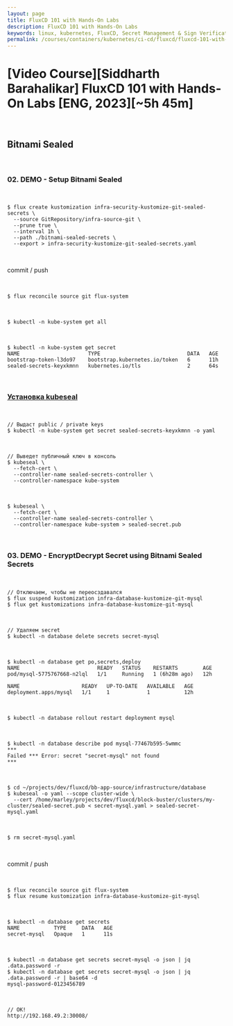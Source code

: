 ```yaml
---
layout: page
title: FluxCD 101 with Hands-On Labs
description: FluxCD 101 with Hands-On Labs
keywords: linux, kubernetes, FluxCD, Secret Management & Sign Verification, Bitnami Sealed
permalink: /courses/containers/kubernetes/ci-cd/fluxcd/fluxcd-101-with-hands-on-labs/secret-management-and-sign-verification/bitnami-sealed/
---
```


# [Video Course][Siddharth Barahalikar] FluxCD 101 with Hands-On Labs [ENG, 2023][~5h 45m]

<br/>

## Bitnami Sealed

<br/>

### 02. DEMO - Setup Bitnami Sealed

<br/>

```
$ flux create kustomization infra-security-kustomize-git-sealed-secrets \
  --source GitRepository/infra-source-git \
  --prune true \
  --interval 1h \
  --path ./bitnami-sealed-secrets \
  --export > infra-security-kustomize-git-sealed-secrets.yaml
```

<br/>

commit / push

<br/>

```
$ flux reconcile source git flux-system
```

<br/>

```
$ kubectl -n kube-system get all
```

<br/>

```
$ kubectl -n kube-system get secret
NAME                      TYPE                            DATA   AGE
bootstrap-token-l3do97    bootstrap.kubernetes.io/token   6      11h
sealed-secrets-keyxkmnn   kubernetes.io/tls               2      64s
```

<br/>

### [Установка kubeseal](//docs.k8s.ru/tools/containers/kubernetes/utils/security/bitnami-seal/)

<br/>

```
// Выдаст public / private keys
$ kubectl -n kube-system get secret sealed-secrets-keyxkmnn -o yaml
```

<br/>

```
// Выведет публичный ключ в консоль
$ kubeseal \
  --fetch-cert \
  --controller-name sealed-secrets-controller \
  --controller-namespace kube-system
```

<br/>

```
$ kubeseal \
  --fetch-cert \
  --controller-name sealed-secrets-controller \
  --controller-namespace kube-system > sealed-secret.pub
```

<br/>

### 03. DEMO - EncryptDecrypt Secret using Bitnami Sealed Secrets

<br/>

```
// Отключаем, чтобы не переосздавался
$ flux suspend kustomization infra-database-kustomize-git-mysql
$ flux get kustomizations infra-database-kustomize-git-mysql
```

<br/>

```
// Удаляем secret
$ kubectl -n database delete secrets secret-mysql
```

<br/>

```
$ kubectl -n database get po,secrets,deploy
NAME                         READY   STATUS    RESTARTS        AGE
pod/mysql-5775767668-n2lql   1/1     Running   1 (6h28m ago)   12h

NAME                    READY   UP-TO-DATE   AVAILABLE   AGE
deployment.apps/mysql   1/1     1            1           12h
```

<br/>

```
$ kubectl -n database rollout restart deployment mysql
```

<br/>

```
$ kubectl -n database describe pod mysql-77467b595-5wmmc
***
Failed *** Error: secret "secret-mysql" not found
***
```

<br/>

```
$ cd ~/projects/dev/fluxcd/bb-app-source/infrastructure/database
$ kubeseal -o yaml --scope cluster-wide \
  --cert /home/marley/projects/dev/fluxcd/block-buster/clusters/my-cluster/sealed-secret.pub < secret-mysql.yaml > sealed-secret-mysql.yaml
```

<br/>

```
$ rm secret-mysql.yaml
```

<br/>

commit / push

<br/>

```
$ flux reconcile source git flux-system
$ flux resume kustomization infra-database-kustomize-git-mysql
```

<br/>

```
$ kubectl -n database get secrets
NAME           TYPE     DATA   AGE
secret-mysql   Opaque   1      11s
```

<br/>

```
$ kubectl -n database get secrets secret-mysql -o json | jq .data.password -r
$ kubectl -n database get secrets secret-mysql -o json | jq .data.password -r | base64 -d
mysql-password-0123456789
```

<br/>

```
// OK!
http://192.168.49.2:30008/
```
